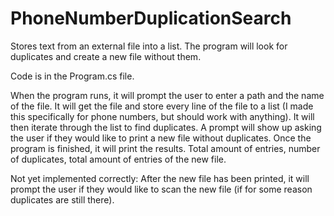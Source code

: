 # PhoneNumberDuplicationSearch
Stores text from an external file into a list. The program will look for duplicates and create a new file without them.

Code is in the Program.cs file.

When the program runs, it will prompt the user to enter a path and the name of the file.
It will get the file and store every line of the file to a list (I made this specifically for phone numbers, but should work with anything).
It will then iterate through the list to find duplicates.
A prompt will show up asking the user if they would like to print a new file without duplicates.
Once the program is finished, it will print the results. Total amount of entries, number of duplicates, total amount of entries of the new file.

Not yet implemented correctly:
  After the new file has been printed, it will prompt the user if they would like to scan the new file (if for some reason duplicates are still there).
